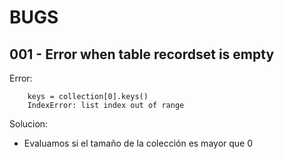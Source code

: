 # BUGS

## 001 - Error when table recordset is empty

Error:

```text
    keys = collection[0].keys()
    IndexError: list index out of range
```

Solucion:

- Evaluamos si el tamaño de la colección es mayor que 0
